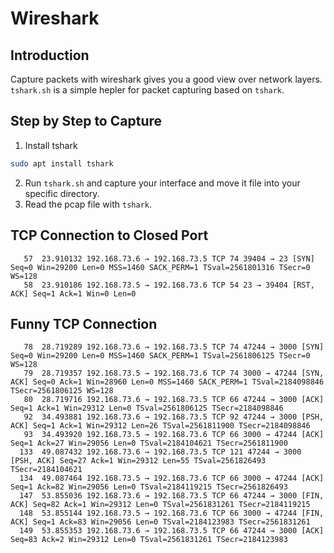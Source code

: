 # Wireshark
## Introduction
Capture packets with wireshark gives you a good view over network layers.
`tshark.sh` is a simple hepler for packet capturing based on `tshark`.

## Step by Step to Capture

1. Install tshark
```sh
sudo apt install tshark
```

2. Run `tshark.sh` and capture your interface and move it file into your specific directory.
3. Read the pcap file with `tshark`.

## TCP Connection to Closed Port

```tshark
   57  23.910132 192.168.73.6 → 192.168.73.5 TCP 74 39404 → 23 [SYN] Seq=0 Win=29200 Len=0 MSS=1460 SACK_PERM=1 TSval=2561801316 TSecr=0 WS=128
   58  23.910186 192.168.73.5 → 192.168.73.6 TCP 54 23 → 39404 [RST, ACK] Seq=1 Ack=1 Win=0 Len=0
```

## Funny TCP Connection

```tshark
   78  28.719289 192.168.73.6 → 192.168.73.5 TCP 74 47244 → 3000 [SYN] Seq=0 Win=29200 Len=0 MSS=1460 SACK_PERM=1 TSval=2561806125 TSecr=0 WS=128
   79  28.719357 192.168.73.5 → 192.168.73.6 TCP 74 3000 → 47244 [SYN, ACK] Seq=0 Ack=1 Win=28960 Len=0 MSS=1460 SACK_PERM=1 TSval=2184098846 TSecr=2561806125 WS=128
   80  28.719716 192.168.73.6 → 192.168.73.5 TCP 66 47244 → 3000 [ACK] Seq=1 Ack=1 Win=29312 Len=0 TSval=2561806125 TSecr=2184098846
   92  34.493881 192.168.73.6 → 192.168.73.5 TCP 92 47244 → 3000 [PSH, ACK] Seq=1 Ack=1 Win=29312 Len=26 TSval=2561811900 TSecr=2184098846
   93  34.493920 192.168.73.5 → 192.168.73.6 TCP 66 3000 → 47244 [ACK] Seq=1 Ack=27 Win=29056 Len=0 TSval=2184104621 TSecr=2561811900
  133  49.087432 192.168.73.6 → 192.168.73.5 TCP 121 47244 → 3000 [PSH, ACK] Seq=27 Ack=1 Win=29312 Len=55 TSval=2561826493 TSecr=2184104621
  134  49.087464 192.168.73.5 → 192.168.73.6 TCP 66 3000 → 47244 [ACK] Seq=1 Ack=82 Win=29056 Len=0 TSval=2184119215 TSecr=2561826493
  147  53.855036 192.168.73.6 → 192.168.73.5 TCP 66 47244 → 3000 [FIN, ACK] Seq=82 Ack=1 Win=29312 Len=0 TSval=2561831261 TSecr=2184119215
  148  53.855144 192.168.73.5 → 192.168.73.6 TCP 66 3000 → 47244 [FIN, ACK] Seq=1 Ack=83 Win=29056 Len=0 TSval=2184123983 TSecr=2561831261
  149  53.855353 192.168.73.6 → 192.168.73.5 TCP 66 47244 → 3000 [ACK] Seq=83 Ack=2 Win=29312 Len=0 TSval=2561831261 TSecr=2184123983
```
